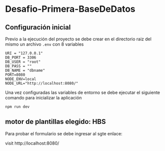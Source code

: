 # Desafio-Primera-BaseDeDatos

## Configuración inicial

Previo a la ejecución del proyecto se debe crear en el directorio raiz del mismo un archivo `.env` con 8 variables 
```
URI = "127.0.0.1"
DB_PORT = 3306
DB_USER = "root"
DB_PASS = ""
DB_NAME = "dbname"
PORT=8080
NODE_ENV=local
NODE_URL="http://localhost:8080/"
```
Una vez configuradas las variables de entorno se debe ejecutar el siguiente comando para inicializar la aplicación

```
npm run dev
```

## motor de plantillas elegido: HBS


Para probar el formulario se debe ingresar al sgte enlace:

visit http://localhost:8080/
